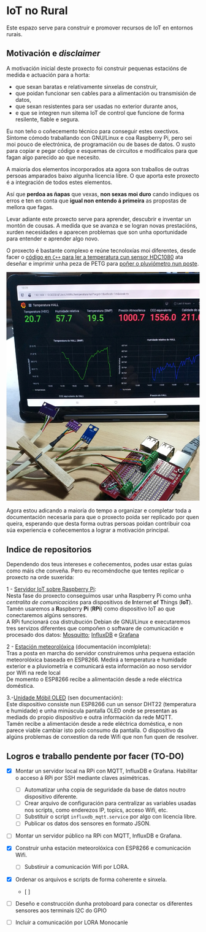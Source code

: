 # IoT no Rural

Este espazo serve para construir e promover recursos de IoT en entornos rurais.

## Motivación e _disclaimer_

A motivación inicial deste proxecto foi construir pequenas estacións de medida e actuación para a horta:

+ que sexan baratas e relativamente sinxelas de construir,
+ que poidan funcionar sen cables para a alimentación ou transmisión de datos,
+ que sexan resistentes para ser usadas no exterior durante anos,
+ e que se integren nun sitema IoT de control que funcione de forma resilente, fiable e segura.

Eu non teño o coñecemento técnico para conseguir estes oxectivos. Síntome cómodo traballando con GNU/Linux e coa Raspberry Pi, pero sei moi pouco de electrónica, de programación ou de bases de datos. O xusto para copiar e pegar código e esquemas de circuitos e modificalos para que fagan algo parecido ao que necesito.

A maioría dos elementos incorporados ata agora son traballos de outras persoas amparados baixo algunha licencia libre. O que aporta este proxecto é a integración de todos estes elementos.

Así que __perdoa as ñapas__ que vexas, __non sexas moi duro__ cando indiques os erros e ten en conta que __igual non entendo á primeira__ as propostas de mellora que fagas.

Levar adiante este proxecto serve para aprender, descubrir e inventar un montón de cousas. A medida que se avanza e se logran novas prestacións, xurden necesidades e aparecen problemas que son unha oportunidade para entender e aprender algo novo.

O proxecto é bastante complexo e reúne tecnoloxías moi diferentes, desde facer o [código en `C++` para ler a temperatura cun sensor HDC1080](https://github.com/pintafontes/Servidor-Raspberry/blob/master/sensors/HDC1080_mqtt.py) ata deseñar e imprimir unha peza de PETG para [poñer o pluviómetro nun poste](https://github.com/pintafontes/Estacion-Meteoroloxica).

![Raspberry PI, sensores e Grafana](imaxes/raspberry-sensors-and-grafana.jpg)

Agora estou adicando a maioría do tempo a organizar e completar toda a documentación necesaria para que o proxecto poida ser replicado por quen queira, esperando que desta forma outras persoas poidan contribuir coa súa experiencia e coñecementos a lograr a motivación principal.

## Indice de repositorios

Dependendo dos teus intereses e coñecementos, podes usar estas guías como máis che conveña. Pero eu recoméndoche que tentes replicar o proxecto na orde suxerida:

1 - [Servidor IoT sobre Raspberry Pi](https://github.com/pintafontes/Servidor-Raspberry):<br/>
Nesta fase do proxecto conseguimos usar unha Raspberry Pi como unha _centralita de comunicacións_ para dispositivos de **I**nternet **o**f **T**hings (**IoT**). Tamén usaremos a **R**aspberry **Pi** (**RPi**) como dispositivo IoT ao que conectaremos algúns sensores. </br>
A RPi funcionará coa distrubución Debian de GNU/Linux e executaremos tres servizos diferentes que compoñen o software de comunicación e procesado dos datos: [Mosquitto](https://mosquitto.org/); [InfluxDB](https://www.influxdata.com/products/influxdb/) e [Grafana](https://grafana.com/)

2 - [Estación meteorolóxica](https://github.com/pintafontes/Estacion-Meteoroloxica) (documentación incomlpleta):</br>
Tras a posta en marcha do servidor construiremos unha pequena estación meteorolóxica baseada en ESP8266. Medirá a temperatura e humidade exterior e a pluviometría e comunicará esta información ao noso servidor por Wifi na rede local</br>
De momento o ESP8266 recibe a alimentación desde a rede eléctrica doméstica.

3.-[Unidade Móbil OLED](https://github.com/pintafontes/Unidade-Mobil-OLED) (sen documentación):</br>
Este dispositivo consiste nun ESP8266 cun un sensor DHT22 (temperatura e humidade) e unha minúscula pantalla OLED onde se presentan as mediads do propio dispositivo e outra información da rede MQTT.</br>
Tamén recibe a alimentación desde a rede eléctrica doméstica, e non parece viable cambiar isto polo consumo da pantalla. O dispositivo da algúns problemas de conxestion da rede Wifi que non fun quen de resolver.

## Logros e traballo pendente por facer (TO-DO)
- [x] Montar un servidor local na RPi con MQTT, InfluxDB e Grafana.
Habilitar o acceso á RPi por SSH mediante claves asimétricas.
  - [ ] Automatizar unha copia de seguridade da base de datos noutro dispositivo diferente.
  - [ ] Crear arquivo de configuración para centralizar as variables usadas nos scripts, como enderezos IP, topics, acceso Wifi, etc.
  - [ ] Substituir o script `influxdb_mqtt.service` por algo con licencia libre.
  - [ ] Publicar os datos dos sensores en formato JSON.
- [ ] Montar un servidor público na RPi con MQTT, InfluxDB e Grafana.
- [x] Construir unha estación meteorolóxica con ESP8266 e comunicación Wifi.
    - [ ] Substiruir a comunicación Wifi por LORA.
- [x] Ordenar os arquivos e scripts de forma coherente e sinxela.
    - [ ]
- [ ] Deseño e construcción dunha protoboard para conectar os diferentes sensores aos terminais I2C do GPIO

- [ ] Incluir a comunicación por LORA Monocanle
